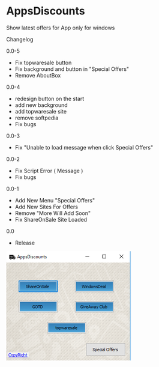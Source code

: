 # AppsDiscounts
Show latest offers for App only for windows

Changelog

0.0-5

- Fix topwaresale button 
- Fix background and button in "Special Offers"
- Remove AboutBox 


0.0-4

- redesign button on the start
- add new background 
- add topwaresale site
- remove softpedia 
- Fix bugs


0.0-3

- Fix "Unable to load message when click Special Offers"




0.0-2
- Fix Script Error ( Message )
- Fix bugs




0.0-1

- Add New Menu "Special Offers"
- Add New Sites For Offers
- Remove "More Will Add Soon"
- Fix ShareOnSale Site Loaded




0.0 

- Release



![alt text](picture.png "Picture")
